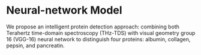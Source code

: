 # Neural-network Model
We propose an intelligent protein detection approach: combining both Terahertz time-domain spectroscopy (THz-TDS) with visual geometry group 16 (VGG-16) neural network to distinguish four proteins: albumin, collagen, pepsin, and pancreatin.

<img scr="https://github.com/sycrain/Neural-network-Model/tree/master/imgs/">

